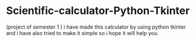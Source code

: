 # Scientific-calculator-Python-Tkinter
(project of semester 1 ) i have made this calculator by using python tkinter and i have also tried to make it simple so i hope it will help you.

